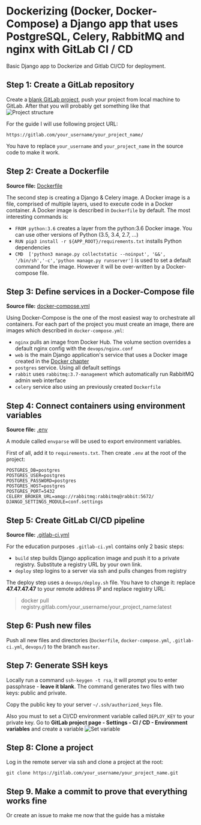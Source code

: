 # Dockerizing (Docker, Docker-Compose) a Django app that uses PostgreSQL, Celery, RabbitMQ and nginx with GitLab CI / CD

Basic Django app to Dockerize and Gitlab CI/CD for deployment. 

## Step 1: Create a GitLab repository

Create a [blank GitLab project](https://docs.gitlab.com/ee/gitlab-basics/create-project.html), 
push your project from local machine to GitLab. After that you will probably get something like that
![Project structure](https://pp.userapi.com/c850224/v850224063/1058e3/tEToCCj-dBk.jpg)

For the guide I will use following project URL:

`https://gitlab.com/your_username/your_project_name/`

You have to replace `your_username` and `your_project_name` in the source code to make it work. 

## Step 2: Create a Dockerfile

**Source file:** [Dockerfile](Dockerfile)

The second step is creating a Django & Celery image. A Docker image is a file, comprised of multiple layers,
 used to execute code in a Docker container. A Docker image is described in `Dockerfile` by default. The most interesting commands is:
 * `FROM python:3.6` creates a layer from the python:3.6 Docker image. You can use other versions of Python (3.5, 3.4, 2.7, ...)
 * `RUN pip3 install -r ${APP_ROOT}/requirements.txt` installs Python dependencies
 * `CMD  ['python3 manage.py collectstatic --noinput', '&&', '/bin/sh','-c','python manage.py runserver']` 
 is used to set a default command for the image. However it will be over-written by a Docker-compose file.
 
## Step 3: Define services in a Docker-Compose file

**Source file:** [docker-compose.yml](docker-compose.yml)

Using Docker-Compose is the one of the most easiest way to orchestrate all containers. 
For each part of the project you must create an image, there are images which described in `docker-compose.yml`:

* `nginx` pulls an image from Docker Hub. The volume section overrides a default nginx config with the `devops/nginx.conf`
* `web` is the main Django application's service that uses a Docker image created in the [Docker chapter](#docker)
* `postgres` service. Using all default settings
* `rabbit` uses `rabbitmq:3.7-management` which automatically run RabbitMQ admin web interface
* `celery` service also using an previously created `Dockerfile`

## Step 4: Connect containers using environment variables
**Source file:** [.env](.env)

A module called `envparse` will be used to export environment variables.

First of all, add it to `requirements.txt`. Then create `.env` at the root of the project:

```.dotenv
POSTGRES_DB=postgres
POSTGRES_USER=postgres
POSTGRES_PASSWORD=postgres
POSTGRES_HOST=postgres
POSTGRES_PORT=5432
CELERY_BROKER_URL=amqp://rabbitmq:rabbitmq@rabbit:5672/
DJANGO_SETTINGS_MODULE=conf.settings
```

## Step 5: Create GitLab CI/CD pipeline
**Source file:** [.gitlab-ci.yml](.gitlab-ci.yml)

For the education purposes `.gitlab-ci.yml` contains only 2 basic steps: 
* `build` step builds Django application image and push it to a private registry. Substitute a registry URL by your own link.
* `deploy` step logins to a server via ssh and pulls changes from registry

The deploy step uses a `devops/deploy.sh` file. You have to change it: replace **47.47.47.47** to your remote address IP
and replace registry URL:
> docker pull registry.gitlab.com/your_username/your_project_name:latest

## Step 6: Push new files

Push all new files and directories (`Dockerfile`, `docker-compose.yml`, `.gitlab-ci.yml`, `devops/`) to the branch `master`.

## Step 7: Generate SSH keys

Locally run a command `ssh-keygen -t rsa`, it will prompt you to enter passphrase - **leave it blank**. 
The command generates two files with two keys: public and private. 

Copy the public key to your server `~/.ssh/authorized_keys` file.

Also you must to set a CI/CD environment variable called `DEPLOY_KEY` to your private key. 
Go to **GitLab project page - Settings - CI / CD - Environment variables** and create a variable 
![Set variable](https://pp.userapi.com/c854120/v854120736/8f3a/C-NCoEPFCBg.jpg)

## Step 8: Clone a project

Log in the remote server via ssh and clone a project at the root:

`git clone https://gitlab.com/your_username/your_project_name.git`

## Step 9. Make a commit to prove that everything works fine

Or create an issue to make me now that the guide has a mistake
